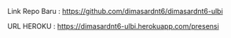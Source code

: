 Link Repo Baru :
https://github.com/dimasardnt6/dimasardnt6-ulbi

URL HEROKU :
https://dimasardnt6-ulbi.herokuapp.com/presensi
